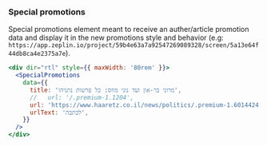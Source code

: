 ### Special promotions

Special promotions element meant to receive an auther/article promotion data and display it in the new promotions style and behavior (e.g: `https://app.zeplin.io/project/59b4e63a7a92547269089328/screen/5a13e64f44db8ca4e2375a7e`).

```jsx
<div dir="rtl" style={{ maxWidth: '80rem' }}>
  <SpecialPromotions
    data={{
      title: 'מרוני בר-און ועד נוני מוזס: כל פרשות נתניהו',
      //   url: '/.premium-1.1204',
      url: 'https://www.haaretz.co.il/news/politics/.premium-1.6014424',
      urlText: 'לכתבה',
    }}
  />
</div>
```
